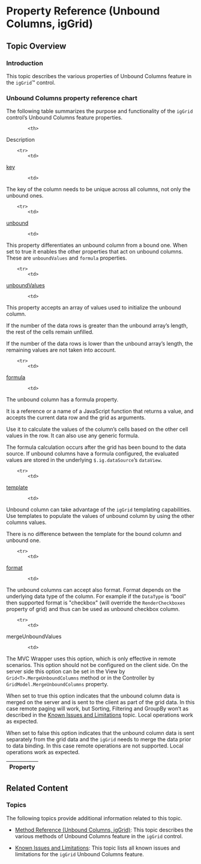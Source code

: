 ﻿<!--
|metadata|
{
    "fileName": "iggrid-unboundcolumns-property-reference",
    "controlName": "igGrid",
    "tags": ["API","Grids"]
}
|metadata|
-->

# Property Reference (Unbound Columns, igGrid)



## Topic Overview
### Introduction

This topic describes the various properties of Unbound Columns feature in the `igGrid`™ control.

### Unbound Columns property reference chart

The following table summarizes the purpose and functionality of the `igGrid` control’s Unbound Columns feature properties.


<table class="table table-striped">
	<thead>
		<tr>
            <th>
Property
			</th>

            <th>
Description
			</th>
        </tr>
	</thead>
	<tbody>
        

        <tr>
            <td>
[key](%%jQueryApiUrl%%/ui.iggrid#options:columns.key)
			</td>

            <td>
The key of the column needs to be unique across all columns, not only the unbound ones.
			</td>
        </tr>

        <tr>
            <td>
[unbound](%%jQueryApiUrl%%/ui.iggrid#options:columns.unbound)
			</td>

            <td>
This property differentiates an unbound column from a bound one. When set to true it enables the other properties that act on unbound columns. These are `unboundValues` and `formula` properties.
			</td>
        </tr>

        <tr>
            <td>
[unboundValues](%%jQueryApiUrl%%/ui.iggrid#options:columns.unboundValues)
			</td>

            <td>
This property accepts an array of values used to initialize the unbound column. <br />

If the number of the data rows is greater than the unbound array’s length, the rest of the cells remain unfilled. <br />

If the number of the data rows is lower than the unbound array’s length, the remaining values are not taken into account. <br />
            </td>
        </tr>

        <tr>
            <td>
[formula](%%jQueryApiUrl%%/ui.iggrid#options:columns.formula)
			</td>

            <td>
The unbound column has a formula property. <br />

It is a reference or a name of a JavaScript function that returns a value, and accepts the current data row and the grid as arguments. <br />

Use it to calculate the values of the column’s cells based on the other cell values in the row. It can also use any generic formula. <br />

The formula calculation occurs after the grid has been bound to the data source. If unbound columns have a formula configured, the evaluated values are stored in the underlying `$.ig.dataSource`’s `dataView`.
			</td>
        </tr>

        <tr>
            <td>
[template](%%jQueryApiUrl%%/ui.iggrid#options:columns.template)
			</td>

            <td>
Unbound column can take advantage of the `igGrid` templating capabilities. Use templates to populate the values of unbound column by using the other columns values. <br />

There is no difference between the template for the bound column and unbound one.
			</td>
        </tr>

        <tr>
            <td>
[format](%%jQueryApiUrl%%/ui.iggrid#options:columns.format)
			</td>

            <td>
The unbound columns can accept also format. Format depends on the underlying data type of the column. For example if the `DataType` is “bool” then supported format is "checkbox" (will override the `RenderCheckboxes` property of grid) and thus can be used as unbound checkbox column.
			</td>
        </tr>

        <tr>
            <td>
mergeUnboundValues
			</td>

            <td>
The MVC Wrapper uses this option, which is only effective in remote scenarios. This option should not be configured on the client side. On the server side this option can be set in the View by `Grid<T>.MergeUnboundColumns` method or in the Controller by `GridModel.MergeUnboundColumns` property.

When set to true this option indicates that the unbound column data is merged on the server and is sent to the client as part of the grid data. In this case remote paging will work, but Sorting, Filtering and GroupBy won’t as described in the [Known Issues and Limitations](igGrid-UnboundColumns-Known-Issues.html) topic. Local operations work as expected.

When set to false this option indicates that the unbound column data is sent separately from the grid data and the `igGrid` needs to merge the data prior to data binding. In this case remote operations are not supported. Local operations work as expected.
			</td>
        </tr>
    </tbody>
</table>


## <a id="related-content"></a> Related Content

### <a id="topics"></a> Topics

The following topics provide additional information related to this topic.

- [Method Reference (Unbound Columns, igGrid)](igGrid-UnboundColumns-Method-Reference.html): This topic describes the various methods of Unbound Columns feature in the `igGrid` control.

- [Known Issues and Limitations](igGrid-UnboundColumns-Known-Issues.html): This topic lists all known issues and limitations for the `igGrid` Unbound Columns feature.



 

 


